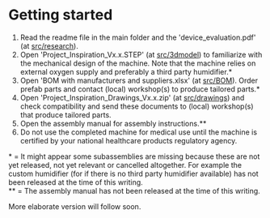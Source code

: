 # Getting started
1. Read the readme file in the main folder and the 'device_evaluation.pdf' (at [src/research](../../src/research)).
2. Open 'Project_Inspiration_Vx.x.STEP' (at [src/3dmodel](../../src/3dmodel)) to familiarize with the mechanical design of the machine. Note that the machine relies on external oxygen supply and preferably a third party humidifier.*
3. Open 'BOM with manufacturers and suppliers.xlsx' (at [src/BOM](../../src/BOM)). Order prefab parts and contact (local) workshop(s) to produce tailored parts.*
4. Open 'Project_Inspiration_Drawings_Vx.x.zip' (at [src/drawings](../../src/drawings)) and check compatibility and send these documents to (local) workshop(s) that produce tailored parts.
5. Open the assembly manual for assembly instructions.**
6. Do not use the completed machine for medical use until the machine is certified by your national healthcare products regulatory agency.  

\* = It might appear some subassemblies are missing because these are not yet released, not yet relevant or cancelled altogether. For example the custom humidifier (for if there is no third party humidifier available) has not been released at the time of this writing.  
** = The assembly manual has not been released at the time of this writing.

More elaborate version will follow soon.
